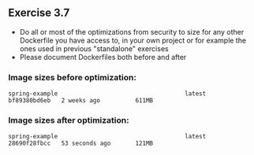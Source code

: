 ## Exercise 3.7

- Do all or most of the optimizations from security to size for any other Dockerfile you have access to, in your own project or for example the ones used in previous "standalone" exercises
- Please document Dockerfiles both before and after

### Image sizes before optimization:

```console
spring-example                                    latest        bf89380bd6eb   2 weeks ago          611MB

```

### Image sizes after optimization:

```console
spring-example                                    latest        28690f28fbcc   53 seconds ago       121MB

```
